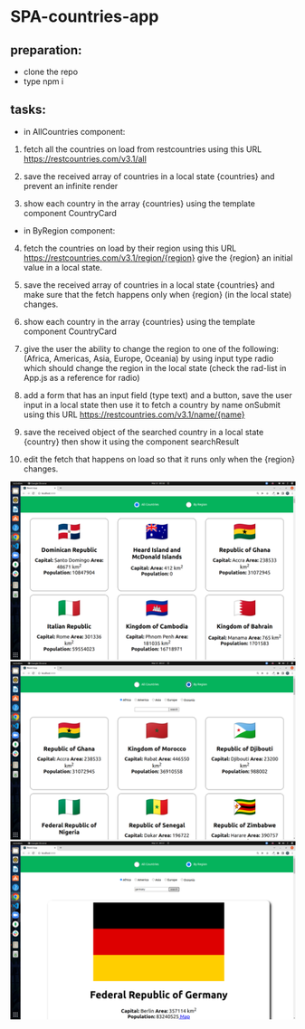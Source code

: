 # SPA-countries-app

## preparation:
- clone the repo
- type npm i

## tasks:

- in AllCountries component:
1) fetch all the countries on load from restcountries using this URL https://restcountries.com/v3.1/all

2) save the received array of countries in a local state {countries} and prevent an infinite render

3) show each country in the array {countries} using the template component CountryCard

- in ByRegion component:
4) fetch the countries on load by their region using this URL https://restcountries.com/v3.1/region/{region}  give the {region} an initial value in a local state. 

5) save the received array of countries in a local state {countries} and make sure that the fetch happens only when {region} (in the local state) changes. 

6) show each country in the array {countries} using the template component CountryCard

7) give the user the ability to change the region to one of the following: (Africa, Americas, Asia, Europe, Oceania) by using input type radio which should change the region in the local state (check the rad-list in App.js as a reference for radio) 

8) add a form that has an input field (type text) and a button, save the user input in a local state then use it to fetch a country by name onSubmit using this URL https://restcountries.com/v3.1/name/{name}

9) save the received object of the searched country in a local state {country} then show it using the component searchResult

10) edit the fetch that happens on load so that it runs only when the {region} changes.

<img src='./mockups/mock1.png' alt='all'/>
<img src='./mockups/mock2.png' alt='region'/>
<img src='./mockups/mock3.png' alt='search'/>